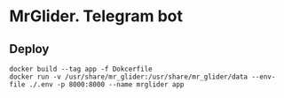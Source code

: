 # MrGlider. Telegram bot

## Deploy

```commandline
docker build --tag app -f Dokcerfile
docker run -v /usr/share/mr_glider:/usr/share/mr_glider/data --env-file ./.env -p 8000:8000 --name mrglider app
```
